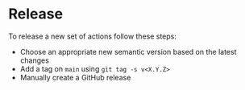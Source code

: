 # Release

To release a new set of actions follow these steps:

- Choose an appropriate new semantic version based on the latest changes
- Add a tag on `main` using `git tag -s v<X.Y.Z>`
- Manually create a GitHub release
